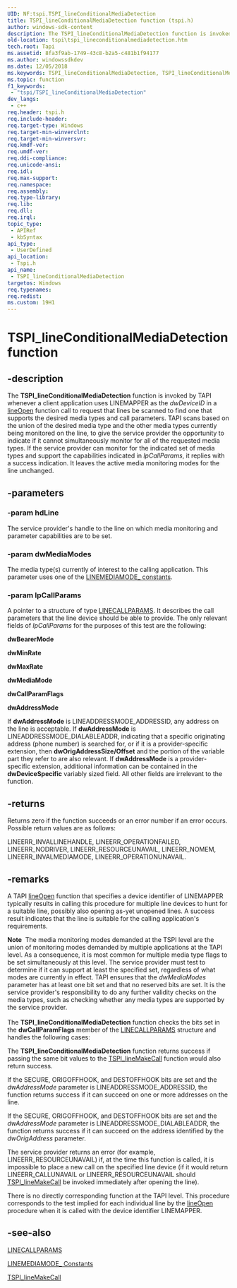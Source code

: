 ```yaml
---
UID: NF:tspi.TSPI_lineConditionalMediaDetection
title: TSPI_lineConditionalMediaDetection function (tspi.h)
author: windows-sdk-content
description: The TSPI_lineConditionalMediaDetection function is invoked by TAPI whenever a client application uses LINEMAPPER as the dwDeviceID in a lineOpen function call.
old-location: tspi\tspi_lineconditionalmediadetection.htm
tech.root: Tapi
ms.assetid: 8fa3f9ab-1749-43c8-b2a5-c481b1f94177
ms.author: windowssdkdev
ms.date: 12/05/2018
ms.keywords: TSPI_lineConditionalMediaDetection, TSPI_lineConditionalMediaDetection function [TAPI 2.2], _tspi_tspi_lineconditionalmediadetection, tspi.tspi_lineconditionalmediadetection, tspi/TSPI_lineConditionalMediaDetection
ms.topic: function
f1_keywords: 
 - "tspi/TSPI_lineConditionalMediaDetection"
dev_langs:
 - c++
req.header: tspi.h
req.include-header: 
req.target-type: Windows
req.target-min-winverclnt: 
req.target-min-winversvr: 
req.kmdf-ver: 
req.umdf-ver: 
req.ddi-compliance: 
req.unicode-ansi: 
req.idl: 
req.max-support: 
req.namespace: 
req.assembly: 
req.type-library: 
req.lib: 
req.dll: 
req.irql: 
topic_type:
 - APIRef
 - kbSyntax
api_type:
 - UserDefined
api_location:
 - Tspi.h
api_name:
 - TSPI_lineConditionalMediaDetection
targetos: Windows
req.typenames: 
req.redist: 
ms.custom: 19H1
---
```


# TSPI_lineConditionalMediaDetection function


## -description


The 
<b>TSPI_lineConditionalMediaDetection</b> function is invoked by TAPI whenever a client application uses LINEMAPPER as the <i>dwDeviceID</i> in a 
<a href="https://docs.microsoft.com/windows/desktop/api/tapi/nf-tapi-lineopen">lineOpen</a> function call to request that lines be scanned to find one that supports the desired media types and call parameters. TAPI scans based on the union of the desired media type and the other media types currently being monitored on the line, to give the service provider the opportunity to indicate if it cannot simultaneously monitor for all of the requested media types. If the service provider can monitor for the indicated set of media types and support the capabilities indicated in <i>lpCallParams</i>, it replies with a success indication. It leaves the active media monitoring modes for the line unchanged.


## -parameters




### -param hdLine

The service provider's handle to the line on which media monitoring and parameter capabilities are to be set.


### -param dwMediaModes

The media type(s) currently of interest to the calling application. This parameter uses one of the 
<a href="https://docs.microsoft.com/windows/desktop/Tapi/linemediamode--constants">LINEMEDIAMODE_ constants</a>.


### -param lpCallParams

A pointer to a structure of type 
<a href="https://docs.microsoft.com/windows/desktop/api/tapi/ns-tapi-linecallparams">LINECALLPARAMS</a>. It describes the call parameters that the line device should be able to provide. The only relevant fields of <i>lpCallParams</i> for the purposes of this test are the following: 




<b>dwBearerMode</b>

<b>dwMinRate</b>

<b>dwMaxRate</b>

<b>dwMediaMode</b>

<b>dwCallParamFlags</b>

<b>dwAddressMode</b>

If <b>dwAddressMode</b> is LINEADDRESSMODE_ADDRESSID, any address on the line is acceptable. If <b>dwAddressMode</b> is LINEADDRESSMODE_DIALABLEADDR, indicating that a specific originating address (phone number) is searched for, or if it is a provider-specific extension, then <b>dwOrigAddressSize/Offset</b> and the portion of the variable part they refer to are also relevant. If <b>dwAddressMode</b> is a provider-specific extension, additional information can be contained in the <b>dwDeviceSpecific</b> variably sized field. All other fields are irrelevant to the function.


## -returns



Returns zero if the function succeeds or an error number if an error occurs. Possible return values are as follows:

LINEERR_INVALLINEHANDLE, LINEERR_OPERATIONFAILED, LINEERR_NODRIVER, LINEERR_RESOURCEUNAVAIL, LINEERR_NOMEM, LINEERR_INVALMEDIAMODE, LINEERR_OPERATIONUNAVAIL.




## -remarks



A TAPI 
<a href="https://docs.microsoft.com/windows/desktop/api/tapi/nf-tapi-lineopen">lineOpen</a> function that specifies a device identifier of LINEMAPPER typically results in calling this procedure for multiple line devices to hunt for a suitable line, possibly also opening as-yet unopened lines. A success result indicates that the line is suitable for the calling application's requirements.

<div class="alert"><b>Note</b>  The media monitoring modes demanded at the TSPI level are the union of monitoring modes demanded by multiple applications at the TAPI level. As a consequence, it is most common for multiple media type flags to be set simultaneously at this level. The service provider must test to determine if it can support at least the specified set, regardless of what modes are currently in effect. TAPI ensures that the <i>dwMediaModes</i> parameter has at least one bit set and that no reserved bits are set. It is the service provider's responsibility to do any further validity checks on the media types, such as checking whether any media types are supported by the service provider.</div>
<div> </div>
The 
<b>TSPI_lineConditionalMediaDetection</b> function checks the bits set in the <b>dwCallParamFlags</b> member of the 
<a href="https://docs.microsoft.com/windows/desktop/api/tapi/ns-tapi-linecallparams">LINECALLPARAMS</a> structure and handles the following cases:

The 
<b>TSPI_lineConditionalMediaDetection</b> function returns success if passing the same bit values to the 
<a href="https://docs.microsoft.com/windows/desktop/api/tspi/nf-tspi-tspi_linemakecall">TSPI_lineMakeCall</a> function would also return success.

If the SECURE, ORIGOFFHOOK, and DESTOFFHOOK bits are set and the <i>dwAddressMode</i> parameter is LINEADDRESSMODE_ADDRESSID, the function returns success if it can succeed on one or more addresses on the line.

If the SECURE, ORIGOFFHOOK, and DESTOFFHOOK bits are set and the <i>dwAddressMode</i> parameter is LINEADDRESSMODE_DIALABLEADDR, the function returns success if it can succeed on the address identified by the <i>dwOrigAddress</i> parameter.

The service provider returns an error (for example, LINEERR_RESOURCEUNAVAIL) if, at the time this function is called, it is impossible to place a new call on the specified line device (if it would return LINEERR_CALLUNAVAIL or LINEERR_RESOURCEUNAVAIL should 
<a href="https://docs.microsoft.com/windows/desktop/api/tspi/nf-tspi-tspi_linemakecall">TSPI_lineMakeCall</a> be invoked immediately after opening the line).

There is no directly corresponding function at the TAPI level. This procedure corresponds to the test implied for each individual line by the 
<a href="https://docs.microsoft.com/windows/desktop/api/tapi/nf-tapi-lineopen">lineOpen</a> procedure when it is called with the device identifier LINEMAPPER.




## -see-also




<a href="https://docs.microsoft.com/windows/desktop/api/tapi/ns-tapi-linecallparams">LINECALLPARAMS</a>



<a href="https://docs.microsoft.com/windows/desktop/Tapi/linemediamode--constants">LINEMEDIAMODE_ Constants</a>



<a href="https://docs.microsoft.com/windows/desktop/api/tspi/nf-tspi-tspi_linemakecall">TSPI_lineMakeCall</a>
 

 

